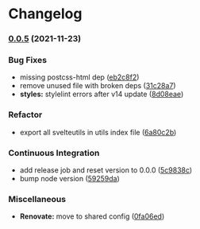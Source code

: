 # Changelog

### [0.0.5](https://www.github.com/V-ed/svelte-typescript-routing-template/compare/v0.0.4...v0.0.5) (2021-11-23)


### Bug Fixes

* missing postcss-html dep ([eb2c8f2](https://www.github.com/V-ed/svelte-typescript-routing-template/commit/eb2c8f2d9af7a2c432e5f4bea09e0db35163a1fa))
* remove unused file with broken deps ([31c28a7](https://www.github.com/V-ed/svelte-typescript-routing-template/commit/31c28a70921f2089f1777f8738d68c1647095412))
* **styles:** stylelint errors after v14 update ([8d08eae](https://www.github.com/V-ed/svelte-typescript-routing-template/commit/8d08eaea84f486519f0228a02bbfe9cd23756cef))


### Refactor

* export all svelteutils in utils index file ([6a80c2b](https://www.github.com/V-ed/svelte-typescript-routing-template/commit/6a80c2b42cac1e6258d221cb4dc601ee83502e24))


### Continuous Integration

* add release job and reset version to 0.0.0 ([5c9838c](https://www.github.com/V-ed/svelte-typescript-routing-template/commit/5c9838c39b58763ae7fc3fbd99ccd3e91df27d7c))
* bump node version ([59259da](https://www.github.com/V-ed/svelte-typescript-routing-template/commit/59259daebcf1573474cbce041a9e3085d10712da))


### Miscellaneous

* **Renovate:** move to shared config ([0fa06ed](https://www.github.com/V-ed/svelte-typescript-routing-template/commit/0fa06ed9b504c00db0b0b2a99dc85d4e5daebb86))
